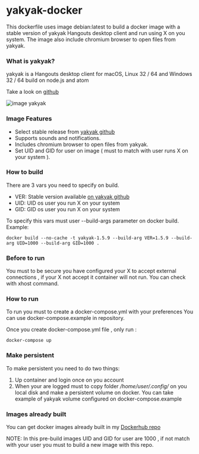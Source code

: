 # yakyak-docker
This dockerfile uses image debian:latest to build a docker image with a stable version of yakyak Hangouts desktop client and run using X on you system.
The image also include chromium browser to open files from yakyak.

### What is yakyak?
yakyak is a Hangouts desktop client for macOS, Linux 32 / 64 and Windows 32 / 64 build on node.js and atom

Take a look on [github](https://github.com/yakyak/yakyak)

![image yakyak](https://cloud.githubusercontent.com/assets/123929/16032313/cdba46c2-3204-11e6-912f-a72fef60563a.png)


### Image Features

* Select stable release from [yakyak github](https://github.com/yakyak/yakyak/releases)
* Supports sounds and notifications.
* Includes chromium browser to open files from yakyak.
* Set UID and GID for user on image ( must to match with user runs X on your system ).

### How to build
There are 3 vars you need to specify on build.

* VER: Stable version available [on yakyak github](https://github.com/yakyak/yakyak/releases)
* UID: UID os user you run X on your system
* GID: GID os user you run X on your system

To specify this vars must user --build-args parameter on docker build.
Example:

```
docker build --no-cache -t yakyak-1.5.9 --build-arg VER=1.5.9 --build-arg UID=1000 --build-arg GID=1000 .
```

### Before to run

You must to be secure you have configured your X to accept external connections , if your X not accept it container will not run.
You can check with xhost command.

### How to run

To run you must to create a docker-compose.yml with your preferences 
You can use docker-compose.example in repository.

Once you create docker-compose.yml file , only run :


```
docker-compose up
```

### Make persistent

To make persistent you need to do two things:

1. Up container and login once on you account 
2. When your are logged must to copy folder */home/user/.config/* on you local disk and make a persistent volume on docker.
   You can take example of yakyak volume configured on docker-compose.example

### Images already built

You can get docker images already built in my [Dockerhub repo](https://hub.docker.com/r/honoriogomez/yakyak-docker)

NOTE: In this pre-build images UID and GID for user are 1000 , if not match with your user you must to build a new image with this repo.
